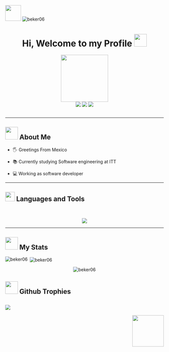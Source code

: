 
  <div id="header" align="left" position="center">
    <img src="https://media.giphy.com/media/kwcRp24Wz4lZm/giphy.gif" width="50"/>
    <img src="https://komarev.com/ghpvc/?username=beker06&label=Profile%20views&color=0e75b6&style=flat" alt="beker06" />
  </div>
  <h1 align="center">
  Hi, Welcome to my Profile
  <img src="https://media.giphy.com/media/TvNa6lOfIXu7uUGQ4F/giphy.gif" width="40px"/>
</h1>
  <div id="header" align="center">
    <img src="https://media.giphy.com/media/5P5b96VnFaNiQ7ABOT/giphy.gif" width="150"/>
  </div>
  <div align="center">
    <a href="https://www.linkedin.com/in/eliam-vazquez-parra-ab647a227/" target="_blank"><img src="https://img.shields.io/badge/LinkedIn-blue?logo=linkedin&logoColor=white&style=for-the-badge"/></a>
  <a href="mailto:bosc790@gmail.com" target="_blank"><img src="https://img.shields.io/badge/Gmail-red?logo=gmail&logoColor=white&style=for-the-badge"/></a>
<a href="https://instagram.com/eliamvp" target="_blank"><img src="https://img.shields.io/badge/Instagram-pink?logo=instagram&logoColor=white&style=for-the-badge"/></a>
  </div>
<br/>
<hr width="100%"></hr>

<h2 align="left">
  <img src="https://media.giphy.com/media/ix8dIWbEovToc/giphy.gif" width="40px"/>
  About Me
</h2>

- 🖐 Greetings From Mexico

- 📚 Currently studying Software engineering at ITT 

- 💻 Working as software developer
<hr width="100%"></hr>
<h2 align="left">
  <img src="https://media.giphy.com/media/IgLEFhGAt3giA9XMHk/giphy.gif" width="30px"/>
  Languages and Tools
</h2>
<br/>

<p align="center">
  <a href="https://skillicons.dev">
    <img src="https://skillicons.dev/icons?i=html,css,js,cs,py,haskell,react,nextjs,nodejs,express,redux,tailwind,bootstrap,materialui,mysql,sqlite,mongodb,firebase,git,docker,figma,raspberrypi,md,regex,vscode,visualstudio,eclipse,ai,ps,xd,vercel,heroku,unity,godot,discord,linkedin,github,instagram,twitter,stackoverflow" />
  </a>
</p>

<hr width="100%" ></hr>
<h2 align="left">
  <img src="https://media.giphy.com/media/12S4Jf0IZo34Sk/giphy.gif" width="40px"/>
  My Stats
</h2>
<div>
  <p><img align="left" src="https://github-readme-stats.vercel.app/api/top-langs?username=beker06&theme=dark&hide_border=true&show_icons=true&card_width=10&locale=en&layout=compact"   alt="beker06" /></p>
  <p>&nbsp;<img align="center" src="https://github-readme-stats.vercel.app/api?username=beker06&theme=dark&hide_border=true&show_icons=true&locale=en" alt="beker06" />   </p>
</div>
<p align="center"><img align="center" src="https://github-readme-streak-stats.herokuapp.com/?user=beker06&hide_border=true&theme=dark&" alt="beker06" /></p>
  
<h2>
  <img src="https://media.giphy.com/media/lnsaLM9tsRjSpgdUSi/giphy.gif" width="40px"/>
  Github Trophies
</h2>

## ![](https://github-profile-trophy.vercel.app/?username=Beker06&theme=juicyfresh&no-frame=false&no-bg=false&margin-w=4)

<div id="header" align="right">
    <img src="https://media.giphy.com/media/TF6ZSOZWtXVBOeMIc6/giphy.gif" width="100"/>
  </div>
